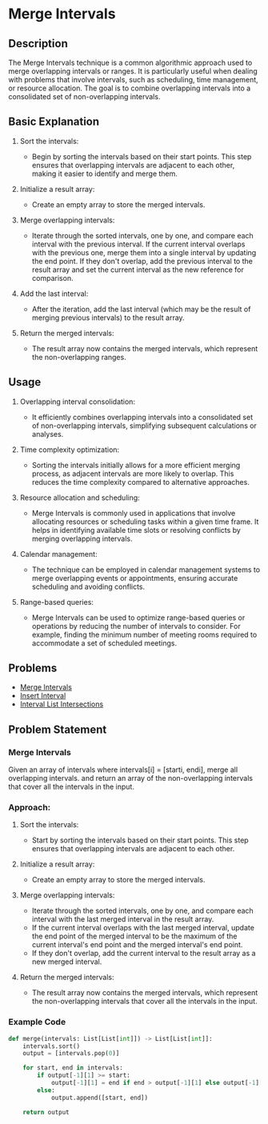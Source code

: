 # Merge Intervals

## Description
The Merge Intervals technique is a common algorithmic approach used to merge overlapping intervals or ranges.
It is particularly useful when dealing with problems that involve intervals, such as scheduling, time management, or resource allocation.
The goal is to combine overlapping intervals into a consolidated set of non-overlapping intervals.

## Basic Explanation
1. Sort the intervals:
    - Begin by sorting the intervals based on their start points. This step ensures that overlapping intervals are adjacent to each other, making it easier to identify and merge them.

2. Initialize a result array:
    - Create an empty array to store the merged intervals.

3. Merge overlapping intervals:
    - Iterate through the sorted intervals, one by one, and compare each interval with the previous interval. If the current interval overlaps with the previous one, merge them into a single interval by updating the end point. If they don't overlap, add the previous interval to the result array and set the current interval as the new reference for comparison.

4. Add the last interval:
    - After the iteration, add the last interval (which may be the result of merging previous intervals) to the result array.

5. Return the merged intervals:
    - The result array now contains the merged intervals, which represent the non-overlapping ranges.


## Usage
1. Overlapping interval consolidation: 
    - It efficiently combines overlapping intervals into a consolidated set of non-overlapping intervals, simplifying subsequent calculations or analyses.

2. Time complexity optimization:
    - Sorting the intervals initially allows for a more efficient merging process, as adjacent intervals are more likely to overlap. This reduces the time complexity compared to alternative approaches.

4. Resource allocation and scheduling: 
    - Merge Intervals is commonly used in applications that involve allocating resources or scheduling tasks within a given time frame. It helps in identifying available time slots or resolving conflicts by merging overlapping intervals.

5. Calendar management: 
    - The technique can be employed in calendar management systems to merge overlapping events or appointments, ensuring accurate scheduling and avoiding conflicts.

6. Range-based queries: 
    - Merge Intervals can be used to optimize range-based queries or operations by reducing the number of intervals to consider. For example, finding the minimum number of meeting rooms required to accommodate a set of scheduled meetings.

## Problems

- [Merge Intervals](https://leetcode.com/problems/merge-intervals/)
- [Insert Interval](https://leetcode.com/problems/insert-interval/)
- [Interval List Intersections](https://leetcode.com/problems/interval-list-intersections/)

## Problem Statement 

### Merge Intervals
Given an array of intervals where intervals[i] = [starti, endi], merge all overlapping intervals.
and return an array of the non-overlapping intervals that cover all the intervals in the input.

### Approach:

1. Sort the intervals:
    - Start by sorting the intervals based on their start points. This step ensures that overlapping intervals are adjacent to each other.

2. Initialize a result array: 
    - Create an empty array to store the merged intervals.

3. Merge overlapping intervals: 
    - Iterate through the sorted intervals, one by one, and compare each interval with the last merged interval in the result array. 
    - If the current interval overlaps with the last merged interval, update the end point of the merged interval to be the maximum of the current interval's end point and the merged interval's end point. 
    - If they don't overlap, add the current interval to the result array as a new merged interval.

4. Return the merged intervals: 
    - The result array now contains the merged intervals, which represent the non-overlapping intervals that cover all the intervals in the input.

### Example Code
```python
def merge(intervals: List[List[int]]) -> List[List[int]]:
    intervals.sort()
    output = [intervals.pop(0)]

    for start, end in intervals:
        if output[-1][1] >= start:
            output[-1][1] = end if end > output[-1][1] else output[-1][1]
        else:
            output.append([start, end])

    return output

```
